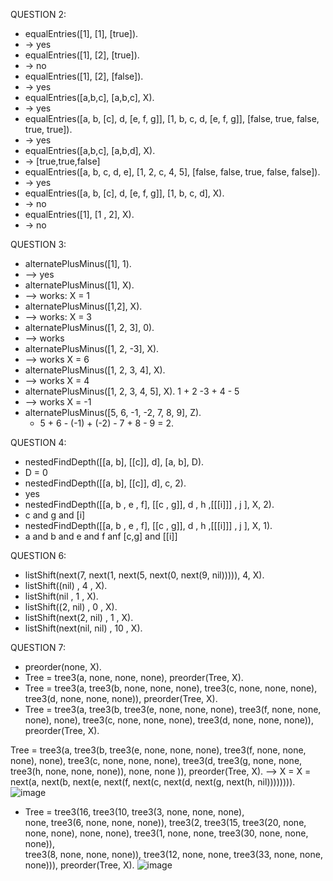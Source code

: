 QUESTION 2:
- equalEntries([1], [1], [true]).
- -> yes
- equalEntries([1], [2], [true]).
- -> no
- equalEntries([1], [2], [false]).
- -> yes
- equalEntries([a,b,c], [a,b,c], X).
- -> yes
- equalEntries([a, b, [c], d, [e, f, g]], [1, b, c, d, [e, f, g]], [false, true, false, true, true]).
- -> yes
- equalEntries([a,b,c], [a,b,d], X).
- -> [true,true,false]
- equalEntries([a, b, c, d, e], [1, 2, c, 4, 5], [false, false, true, false, false]).
-  -> yes
- equalEntries([a, b, [c], d, [e, f, g]], [1, b, c, d], X).
-  -> no
- equalEntries([1], [1 , 2], X).
-  -> no

QUESTION 3:

- alternatePlusMinus([1], 1).
- --> yes
- alternatePlusMinus([1], X).
- --> works: X = 1
- alternatePlusMinus([1,2], X).
-  --> works: X = 3
- alternatePlusMinus([1, 2, 3], 0).
-  --> works
- alternatePlusMinus([1, 2, -3], X).
-  --> works X = 6
- alternatePlusMinus([1, 2, 3, 4], X).
-  --> works X = 4
- alternatePlusMinus([1, 2, 3, 4, 5], X). 1 + 2 -3 + 4 - 5
-  --> works X = -1
- alternatePlusMinus([5,  6,   -1,    -2,   7,  8,  9], Z).
  + 5 + 6 - (-1) + (-2) - 7 + 8 - 9 = 2.

QUESTION 4:

- nestedFindDepth([[a, b], [[c]], d], [a, b], D).
- D = 0
- nestedFindDepth([[a, b], [[c]], d], c, 2).
- yes
- nestedFindDepth([[a, b , e , f], [[c , g]], d , h ,[[[i]]] , j ], X, 2).
- c and g and [i]
- nestedFindDepth([[a, b , e , f], [[c , g]], d , h ,[[[i]]] , j ], X, 1).
- a and b and e and f anf [c,g] and [[i]]



QUESTION 6:
 - listShift(next(7, next(1, next(5, next(0, next(9, nil))))), 4, X).
 - listShift((nil) , 4 , X).
 - listShift(nil , 1 , X).
 - listShift((2, nil) , 0 , X).
 - listShift(next(2, nil) , 1 , X).
 - listShift(next(nil, nil) , 10 , X).


QUESTION 7:
- preorder(none, X).
- Tree = tree3(a, none, none, none), preorder(Tree, X).
- Tree = tree3(a, 
             tree3(b, none, none, none), 
             tree3(c, none, none, none), 
             tree3(d, none, none, none)),
preorder(Tree, X).
- Tree = tree3(a, 
             tree3(b, 
                   tree3(e, none, none, none), 
                   tree3(f, none, none, none), 
                   none), 
             tree3(c, none, none, none), 
             tree3(d, none, none, none)),
preorder(Tree, X).


Tree = tree3(a,  tree3(b, tree3(e, none, none, none), tree3(f, none, none, none), none), tree3(c, none, none, none), tree3(d, tree3(g, none, none, tree3(h, none, none, none)), none, none )), preorder(Tree, X). -->
X = X = next(a, next(b, next(e, next(f, next(c, next(d, next(g, next(h, nil)))))))).
![image](https://github.com/user-attachments/assets/5578ec9b-fe0c-4ce7-96dd-b21be309997f)


- Tree = tree3(16, 
             tree3(10, 
                   tree3(3, none, none, none),  
                   none,
                   tree3(6, none, none, none)), 
             tree3(2,
                   tree3(15, 
                         tree3(20, none, none, none), none, none), 
                   tree3(1, 
                         none, none, tree3(30, none, none, none)),  
                   tree3(8, none, none, none)), 
             tree3(12, 
                   none, none, tree3(33, none, none, none))),
preorder(Tree, X).
![image](https://github.com/user-attachments/assets/7fa5ecf0-162f-4568-a6b1-f8f35e8d1737)



